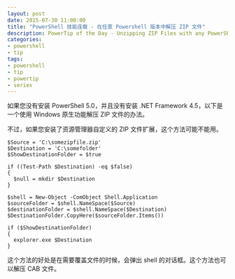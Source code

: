 ```yaml
---
layout: post
date: 2015-07-30 11:00:00
title: "PowerShell 技能连载 - 在任意 Powershell 版本中解压 ZIP 文件"
description: PowerTip of the Day - Unzipping ZIP Files with any PowerShell Version
categories:
- powershell
- tip
tags:
- powershell
- tip
- powertip
- series
---
```

如果您没有安装 PowerShell 5.0，并且没有安装 .NET Framework 4.5，以下是一个使用 Windows 原生功能解压 ZIP 文件的办法。

不过，如果您安装了资源管理器自定义的 ZIP 文件扩展，这个方法可能不能用。

    $Source = 'C:\somezipfile.zip'
    $Destination = 'C:\somefolder'
    $ShowDestinationFolder = $true
    
    if ((Test-Path $Destination) -eq $false)
    {
      $null = mkdir $Destination
    }
    
    $shell = New-Object -ComObject Shell.Application
    $sourceFolder = $shell.NameSpace($Source)
    $destinationFolder = $shell.NameSpace($Destination)
    $DestinationFolder.CopyHere($sourceFolder.Items())
    
    if ($ShowDestinationFolder)
    {
      explorer.exe $Destination
    }

这个方法的好处是在需要覆盖文件的时候，会弹出 shell 的对话框。这个方法也可以解压 CAB 文件。

<!--本文国际来源：[Unzipping ZIP Files with any PowerShell Version](http://community.idera.com/powershell/powertips/b/tips/posts/unzipping-zip-files-with-any-powershell-version)-->
